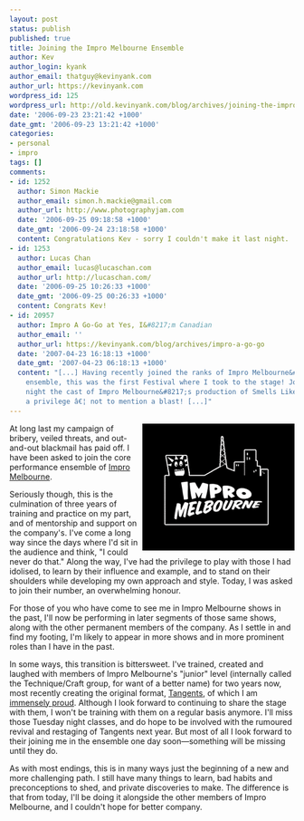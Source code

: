 ```yaml
---
layout: post
status: publish
published: true
title: Joining the Impro Melbourne Ensemble
author: Kev
author_login: kyank
author_email: thatguy@kevinyank.com
author_url: https://kevinyank.com
wordpress_id: 125
wordpress_url: http://old.kevinyank.com/blog/archives/joining-the-impro-melbourne-ensemble/
date: '2006-09-23 23:21:42 +1000'
date_gmt: '2006-09-23 13:21:42 +1000'
categories:
- personal
- impro
tags: []
comments:
- id: 1252
  author: Simon Mackie
  author_email: simon.h.mackie@gmail.com
  author_url: http://www.photographyjam.com
  date: '2006-09-25 09:18:58 +1000'
  date_gmt: '2006-09-24 23:18:58 +1000'
  content: Congratulations Kev - sorry I couldn't make it last night.
- id: 1253
  author: Lucas Chan
  author_email: lucas@lucaschan.com
  author_url: http://lucaschan.com/
  date: '2006-09-25 10:26:33 +1000'
  date_gmt: '2006-09-25 00:26:33 +1000'
  content: Congrats Kev!
- id: 20957
  author: Impro A Go-Go at Yes, I&#8217;m Canadian
  author_email: ''
  author_url: https://kevinyank.com/blog/archives/impro-a-go-go
  date: '2007-04-23 16:18:13 +1000'
  date_gmt: '2007-04-23 06:18:13 +1000'
  content: "[...] Having recently joined the ranks of Impro Melbourne&#8217;s talented
    ensemble, this was the first Festival where I took to the stage! Joining on opening
    night the cast of Impro Melbourne&#8217;s production of Smells Like a Song was
    a privilege â€¦ not to mention a blast! [...]"
---
```

<p><img align="right" alt="Impro Melbourne logo" id="image124" title="Impro Melbourne logo" src="/assets/wp-content/uploads/2006/09/Logo_black_03.gif" />At long last my campaign of bribery, veiled threats, and out-and-out blackmail has paid off. I have been asked to join the core performance ensemble of <a href="http://www.impromelbourne.com.au/">Impro Melbourne</a>.</p>
<p>Seriously though, this is the culmination of three years of training and practice on my part, and of mentorship and support on the company's. I've come a long way since the days where I'd sit in the audience and think, "I could never do that." Along the way, I've had the privilege to play with those I had idolised, to learn by their influence and example, and to stand on their shoulders while developing my own approach and style. Today, I was asked to join their number, an overwhelming honour.</p>
<p>For those of you who have come to see me in Impro Melbourne shows in the past, I'll now be performing in later segments of those same shows, along with the other permanent members of the company. As I settle in and find my footing, I'm likely to appear in more shows and in more prominent roles than I have in the past.</p>
<p>In some ways, this transition is bittersweet. I've trained, created and laughed with members of Impro Melbourne's "junior" level (internally called the Technique/Craft group, for want of a better name) for two years now, most recently creating the original format, <a href="/blog/archives/tangents/">Tangents</a>, of which I am <a href="/blog/archives/post-tangential/">immensely proud</a>. Although I look forward to continuing to share the stage with them, I won't be training with them on a regular basis anymore. I'll miss those Tuesday night classes, and do hope to be involved with the rumoured revival and restaging of Tangents next year. But most of all I look forward to their joining me in the ensemble one day soon—something will be missing until they do.</p>
<p>As with most endings, this is in many ways just the beginning of a new and more challenging path. I still have many things to learn, bad habits and preconceptions to shed, and private discoveries to make. The difference is that from today, I'll be doing it alongside the other members of Impro Melbourne, and I couldn't hope for better company.</p>
